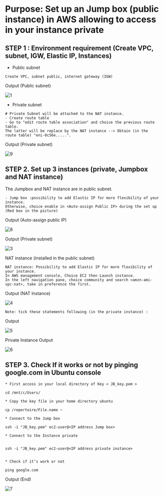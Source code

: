 
# Purpose: Set up an Jump box (public instance) in AWS allowing to access in your instance private #

## STEP 1 : Environment requirement (Create VPC, subnet, IGW, Elastic IP, Instances) ##

- Public subnet
```{r}
Create VPC, subnet public, internet gateway (IGW)
```
Output (Public subnet)

   ![1](https://user-images.githubusercontent.com/51121757/69834360-c077de00-1231-11ea-9d16-1616a0f32df2.PNG)

- Private subnet
```{r}
# Private Subnet will be attached to the NAT instance. 
- Create route table
- Go to "edit route table association" and choice the previous route table. 
The latter will be replace by the NAT instance --> Obtain (in the route table) "eni-0c56e.....".
```
Output (Private subnet)

   ![9](https://user-images.githubusercontent.com/51121757/70646282-797ce600-1c3e-11ea-8654-a15b32e1c1bf.PNG)

## STEP 2. Set up 3 instances (private, Jumpbox and NAT instance) ##

The Jumpbox and NAT instance are in public subnet.
```{r}
- Jump box :possibility to add Elastic IP for more flexibility of your instance.
Otherwise, choice enable in <Auto-assign Public IP> during the set up (Red box in the picture)
```

Output (Auto-assign public IP)

   ![8](https://user-images.githubusercontent.com/51121757/69897369-12f4ef80-1343-11ea-9908-d2fd3698d8ff.PNG)

Output (Private subnet)

   ![3](https://user-images.githubusercontent.com/51121757/69834395-00d75c00-1232-11ea-98eb-0552028c4570.PNG)

NAT instance (installed in the public subnet)
```{r}
NAT instance: Possibility to add Elastic IP for more flexibility of your instance. 
In AWS management console, Choice EC2 then Launch instance.
In the left navigation pane, choice community and search <amzn-ami-vpc-nat>, take in preference the first.
```
Output (NAT Instance)

   ![4](https://user-images.githubusercontent.com/51121757/69834399-0765d380-1232-11ea-8479-3d1b176f3c73.PNG)

```{r}
Note: tick these statements following (in the private instance) : 
```
Output

   ![5](https://user-images.githubusercontent.com/51121757/69834402-0c2a8780-1232-11ea-96db-7c87a1d60b74.PNG)

Private Instance 
Output

   ![6](https://user-images.githubusercontent.com/51121757/69834408-1056a500-1232-11ea-8ccb-74cce9d3cbee.PNG)


## STEP 3. Check If it works or not by pinging google.com in Ubuntu console ##

```{r}
* First access in your local directory of Key < JB_key.pem >

cd /mnt/c/Users/

* Copy the key file in your home directory ubuntu

cp /repertoire/File.name ~

* Connect to the Jump box

ssh -i "JB_key.pem" ec2-user@<IP address Jump box>

* Connect to the Instance private


ssh -i "JB_key.pem" ec2-user@<IP address private instance>


* Check if it’s work or not

ping google.com

```

Output (End)

   ![7](https://user-images.githubusercontent.com/51121757/69834414-15b3ef80-1232-11ea-86e4-6989c31d9903.PNG)
